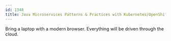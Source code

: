 ```yaml
---
id: 1348
title: Java Microservices Patterns & Practices with Kubernetes/OpenShift and Istio
---
```



Bring a laptop with a modern browser. Everything will be driven through the cloud.

&nbsp;
